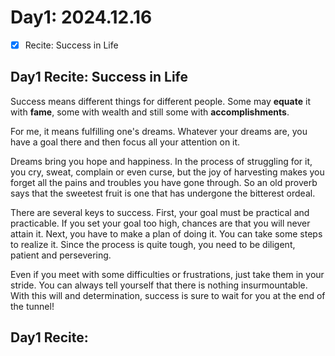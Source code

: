 
# Day1: 2024.12.16

- [x] Recite: Success in Life


## Day1 Recite: Success in Life

Success means different things for different people.
Some may **equate** it with **fame**, some with wealth and still some
with **accomplishments**.

For me, it means fulfilling one's dreams. Whatever your dreams are, you
have a goal there and then focus all your attention on it.

Dreams bring you hope and happiness. In the process of struggling for it,
you cry, sweat, complain or even curse, but the joy of harvesting makes
you forget all the pains and troubles you have gone through. So an old
proverb says that the sweetest fruit is one that has undergone the
bitterest ordeal.

There are several keys to success. First, your goal must be practical and
practicable. If you set your goal too high, chances are that you will never
attain it. Next, you have to make a plan of doing it. You can take some
steps to realize it. Since the process is quite tough, you need to be
diligent, patient and persevering.

Even if you meet with some difficulties or frustrations, just take them in
your stride. You can always tell yourself that there is nothing
insurmountable. With this will and determination, success is sure to wait
for you at the end of the tunnel!


## Day1 Recite: 
